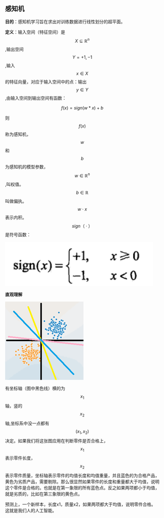 ## 感知机

**目的**：感知机学习旨在求出对训练数据进行线性划分的超平面。

**定义**：输入空间（特征空间）是$$X \subseteq \mathbb{R}^n$$,输出空间$$Y={+1,-1}$$,输入$$x \in X$$的特征向量，对应于输入空间中的点：输出$$y \in Y$$,由输入空间到输出空间有函数：

$$f(x) = sign(w * x) +b$$

则$$f(x)$$称为感知机，$$w$$和$$b$$为感知机的模型参数，$$w \in \mathbb{R}^n$$,叫权值。$$b \in \mathbb{R}$$ 叫做偏执。$$w \cdot x$$表示内积。$$sign（\cdot）$$是符号函数：

![](/assets/sign.png)

**直观理解**

![](/assets/感知机_划分超平面.png)

有坐标轴（图中黑色线）横的为$$x_1$$轴，竖的$$x_2$$轴,坐标系中没一点都有$$(x_1 ,  x_2)$$决定。如果我们将这张图应用在判断零件是否合格上，$$x_1$$表示零件长度，$$x_2$$表示零件质量，坐标轴表示零件的均值长度和均值重量，并且蓝色的为合格产品，黄色为劣质产品，需要剔除。那么很显然如果零件的长度和重量都大于均值，说明这个零件是合格的。也就是在第一象限的所有蓝色点。反之如果两项都小于均值，就是劣质的，比如在第三象限的黄色点。

预测上，一个新样本，长度x1，质量x2，如果两项都大于均值，说明零件合格。这就是我们人的人工智能。